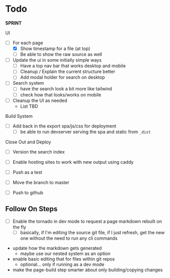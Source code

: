 # Todo

**SPRINT**

UI

* [ ] For each page
    * [x] Show timestamp for a file (at top)
    * [ ] Be able to show the raw source as well
* [ ] Update the ui in some initially simple ways
    * [ ] Have a top nav bar that works desktop and mobile
    * [ ] Cleanup / Explain the current structure better
    * [ ] Add modal holder for search on desktop
* [ ] Search system
    * [ ] have the search look a bit more like tailwind
    * [ ] check how that looks/works on mobile
* [ ] Cleanup the UI as needed
    * List TBD


Build System

* [ ] Add back in the export spa/js/css for deployment
    * [ ] be able to run devserver serving the spa and static from `_dist`

Close Out and Deploy

* [ ] Version the search index
* [ ] Enable hosting sites to work with new output using caddy
* [ ] Push as a test
* [ ] Move the branch to master
* [ ] Push to github


## Follow On Steps

* [ ] Enable the tornado in dev mode to request a page markdown rebuilt on the fly
    * [ ] basically, if I'm editing the source git file, if I just refresh, get the new one
          without the need to run any cli commands
* update how the markdown gets generated
    * maybe use our nested system as an option
* enable basic editing that for files within git repos
    * optional... only if running as a dev mode
* make the page-build step smarter about only building/copying changes
